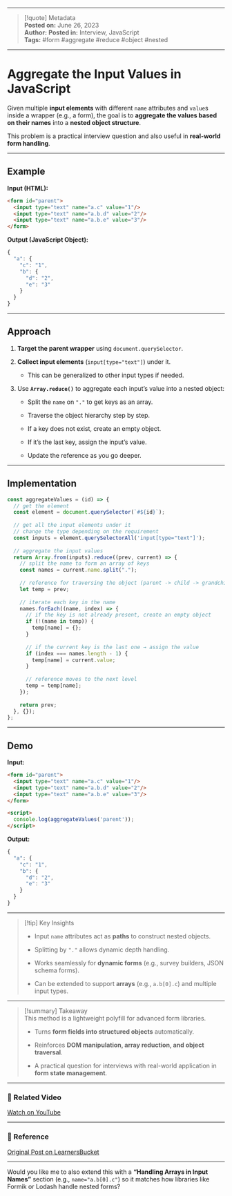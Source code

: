 
---

> [!quote] Metadata  
> **Posted on:** June 26, 2023  
> **Author:** 
> **Posted in:** Interview, JavaScript  
> **Tags:** #form #aggregate #reduce #object #nested

---

# Aggregate the Input Values in JavaScript

Given multiple **input elements** with different `name` attributes and `value`s inside a wrapper (e.g., a form), the goal is to **aggregate the values based on their names** into a **nested object structure**.

This problem is a practical interview question and also useful in **real-world form handling**.

---

## Example

**Input (HTML):**

```html
<form id="parent">
  <input type="text" name="a.c" value="1"/>
  <input type="text" name="a.b.d" value="2"/>
  <input type="text" name="a.b.e" value="3"/>
</form>
```

**Output (JavaScript Object):**

```javascript
{
  "a": {
    "c": "1",
    "b": {
      "d": "2",
      "e": "3"
    }
  }
}
```

---

## Approach

1. **Target the parent wrapper** using `document.querySelector`.
    
2. **Collect input elements** (`input[type="text"]`) under it.
    
    - This can be generalized to other input types if needed.
        
3. Use **`Array.reduce()`** to aggregate each input’s value into a nested object:
    
    - Split the `name` on `"."` to get keys as an array.
        
    - Traverse the object hierarchy step by step.
        
    - If a key does not exist, create an empty object.
        
    - If it’s the last key, assign the input’s value.
        
    - Update the reference as you go deeper.
        

---

## Implementation

```javascript
const aggregateValues = (id) => {
  // get the element
  const element = document.querySelector(`#${id}`);
  
  // get all the input elements under it
  // change the type depending on the requirement
  const inputs = element.querySelectorAll('input[type="text"]');
  
  // aggregate the input values
  return Array.from(inputs).reduce((prev, current) => {
    // split the name to form an array of keys
    const names = current.name.split(".");
    
    // reference for traversing the object (parent -> child -> grandchild)
    let temp = prev;
    
    // iterate each key in the name
    names.forEach((name, index) => {
      // if the key is not already present, create an empty object
      if (!(name in temp)) {
        temp[name] = {};
      }
      
      // if the current key is the last one → assign the value
      if (index === names.length - 1) {
        temp[name] = current.value;
      }
      
      // reference moves to the next level
      temp = temp[name];
    });
    
    return prev;
  }, {});
};
```

---

## Demo

**Input:**

```html
<form id="parent">
  <input type="text" name="a.c" value="1"/>
  <input type="text" name="a.b.d" value="2"/>
  <input type="text" name="a.b.e" value="3"/>
</form>

<script>
  console.log(aggregateValues('parent'));
</script>
```

**Output:**

```javascript
{
  "a": {
    "c": "1",
    "b": {
      "d": "2",
      "e": "3"
    }
  }
}
```

---

> [!tip] Key Insights
> 
> - Input `name` attributes act as **paths** to construct nested objects.
>     
> - Splitting by `"."` allows dynamic depth handling.
>     
> - Works seamlessly for **dynamic forms** (e.g., survey builders, JSON schema forms).
>     
> - Can be extended to support **arrays** (e.g., `a.b[0].c`) and multiple input types.
>     

---

> [!summary] Takeaway  
> This method is a lightweight polyfill for advanced form libraries.
> 
> - Turns **form fields into structured objects** automatically.
>     
> - Reinforces **DOM manipulation, array reduction, and object traversal**.
>     
> - A practical question for interviews with real-world application in **form state management**.
>     

---

### 🎥 Related Video

[Watch on YouTube](https://youtu.be/tvvCFeBr1bY)

---

### 📎 Reference

[Original Post on LearnersBucket](https://learnersbucket.com/examples/interview/aggregate-the-input-values/)

---

Would you like me to also extend this with a **“Handling Arrays in Input Names”** section (e.g., `name="a.b[0].c"`) so it matches how libraries like Formik or Lodash handle nested forms?